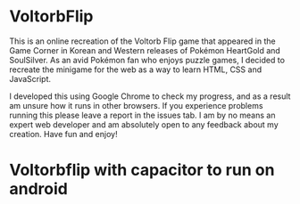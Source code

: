 # VoltorbFlip

This is an online recreation of the Voltorb Flip game that appeared in the Game 
Corner in Korean and Western releases of Pokémon HeartGold and SoulSilver. 
As an avid Pokémon fan who enjoys puzzle games, I decided to recreate the 
minigame for the web as a way to learn HTML, CSS and JavaScript.

I developed this using Google Chrome to check my progress, and as a result am 
unsure how it runs in other browsers. If you experience problems running this
please leave a report in the issues tab. I am by no means an expert web developer 
and am absolutely open to any feedback about my creation. Have fun and enjoy!


# Voltorbflip with capacitor to run on android
